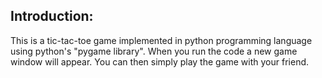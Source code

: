 ## Introduction:
This is a tic-tac-toe game implemented in python programming language using python's "pygame library". When you run the code a new game window will appear.
You can then simply play the game with your friend.


